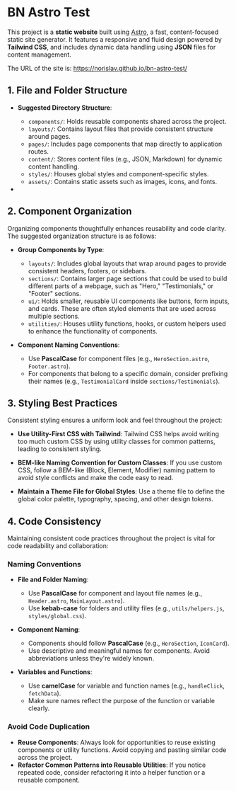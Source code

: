 # BN Astro Test

This project is a **static website** built using [Astro](https://astro.build/), a fast, content-focused static site generator. It features a responsive and fluid design powered by **Tailwind CSS**, and includes dynamic data handling using **JSON** files for content management.

The URL of the site is: https://norislav.github.io/bn-astro-test/


## 1. File and Folder Structure
   
-   **Suggested Directory Structure**:
    
    -   `components/`: Holds reusable components shared across the project.
    -   `layouts/`: Contains layout files that provide consistent structure around pages.
    -   `pages/`: Includes page components that map directly to application routes.
    -   `content/`: Stores content files (e.g., JSON, Markdown) for dynamic content handling.
    -   `styles/`: Houses global styles and component-specific styles.
    -   `assets/`: Contains static assets such as images, icons, and fonts.
-   
    
## 2. Component Organization

Organizing components thoughtfully enhances reusability and code clarity. The suggested organization structure is as follows:

-   **Group Components by Type**:
    
    -   `layouts/`: Includes global layouts that wrap around pages to provide consistent headers, footers, or sidebars.
    -   `sections/`: Contains larger page sections that could be used to build different parts of a webpage, such as "Hero," "Testimonials," or "Footer" sections.
    -   `ui/`: Holds smaller, reusable UI components like buttons, form inputs, and cards. These are often styled elements that are used across multiple sections.
    -   `utilities/`: Houses utility functions, hooks, or custom helpers used to enhance the functionality of components.
-   **Component Naming Conventions**:
    
    -   Use **PascalCase** for component files (e.g., `HeroSection.astro`, `Footer.astro`).
    -   For components that belong to a specific domain, consider prefixing their names (e.g., `TestimonialCard` inside `sections/Testimonials`).

## 3. Styling Best Practices

Consistent styling ensures a uniform look and feel throughout the project:

-   **Use Utility-First CSS with Tailwind**: Tailwind CSS helps avoid writing too much custom CSS by using utility classes for common patterns, leading to consistent styling.
    
-   **BEM-like Naming Convention for Custom Classes**: If you use custom CSS, follow a BEM-like (Block, Element, Modifier) naming pattern to avoid style conflicts and make the code easy to read.
    
-   **Maintain a Theme File for Global Styles**: Use a theme file to define the global color palette, typography, spacing, and other design tokens.
    

## 4. Code Consistency

Maintaining consistent code practices throughout the project is vital for code readability and collaboration:

### Naming Conventions

-   **File and Folder Naming**:
    
    -   Use **PascalCase** for component and layout file names (e.g., `Header.astro`, `MainLayout.astro`).
    -   Use **kebab-case** for folders and utility files (e.g., `utils/helpers.js`, `styles/global.css`).
-   **Component Naming**:
    
    -   Components should follow **PascalCase** (e.g., `HeroSection`, `IconCard`).
    -   Use descriptive and meaningful names for components. Avoid abbreviations unless they're widely known.
-   **Variables and Functions**:
    
    -   Use **camelCase** for variable and function names (e.g., `handleClick`, `fetchData`).
    -   Make sure names reflect the purpose of the function or variable clearly.

### Avoid Code Duplication

-   **Reuse Components**: Always look for opportunities to reuse existing components or utility functions. Avoid copying and pasting similar code across the project.
-   **Refactor Common Patterns into Reusable Utilities**: If you notice repeated code, consider refactoring it into a helper function or a reusable component.